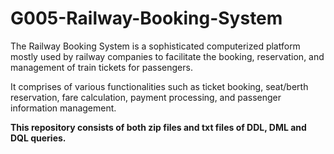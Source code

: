 # G005-Railway-Booking-System

The Railway Booking System is a sophisticated computerized platform mostly used by railway companies to facilitate the booking, reservation, and management of train tickets for passengers. 

It comprises of various functionalities such as ticket booking, seat/berth reservation, fare calculation, payment processing, and passenger information management.

**This repository consists of both zip files and txt files of DDL, DML and DQL queries.**
